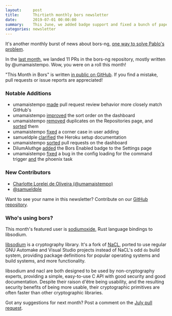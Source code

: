 ```yaml
---
layout:     post
title:      Thirtieth monthly bors newsletter
date:       2019-07-01 00:00:00
summary:    This June, we added badge support and fixed a bunch of papercut bugs
categories: newsletter
---
```


It's another monthly burst of news about bors-ng, [one way to solve Pablo's problem](https://pyfound.blogspot.com/2019/06/python-language-summit-lightning-talks-part-2.html).

In the [last month](https://github.com/bors-ng/bors-ng/pulls?utf8=%E2%9C%93&q=is%3Apr%20is%3Amerged%20closed%3A2019-06-04..2019-06-30),
we landed 11 PRs in the bors-ng repository, mostly written by @umamaistempo. Wow, you were on a roll this month!

"This Month in Bors" is written [in public on GitHub][GitHub for TMiB].
If you find a mistake, pull requests or issue reports are appreciated!

[GitHub for TMiB]: https://github.com/bors-ng/bors-ng.github.io


### Notable Additions

* umamaistempo [made](https://github.com/bors-ng/bors-ng/pull/656) pull request review behavior more closely match GitHub's
* umamaistempo [improved](https://github.com/bors-ng/bors-ng/pull/658) the sort order on the dashboard
* umamaistempo [removed](https://github.com/bors-ng/bors-ng/pull/659) duplicates on the Repositories page, and [sorted](https://github.com/bors-ng/bors-ng/pull/664) them
* umamaistempo [fixed](https://github.com/bors-ng/bors-ng/pull/660) a corner case in user adding
* samueldple [clarified](https://github.com/bors-ng/bors-ng/pull/662) the Heroku setup documentation
* umamaistempo [sorted](https://github.com/bors-ng/bors-ng/pull/665) pull requests on the dashboard
* DilumAluthge [added](https://github.com/bors-ng/bors-ng/pull/671) the Bors Enabled badge to the Settings page
* umamaistempo [fixed](https://github.com/bors-ng/bors-ng/pull/675) a bug in the config loading for the command trigger [and](https://github.com/bors-ng/bors-ng/pull/655) the phoenix task

### New Contributors

* [Charlotte Lorelei de Oliveira (@umamaistempo)](https://github.com/umamaistempo)
* [@samueldple](https://github.com/samueldple)

Want to see your name in this newsletter? Contribute on our [GitHub repository](https://github.com/bors-ng/bors-ng).


### Who's using bors?

This month's featured user is [sodiumoxide](https://github.com/sodiumoxide/sodiumoxide/), Rust language bindings to libsodium.

[libsodium](https://github.com/jedisct1/libsodium) is a cryptography library. It's a fork of [NaCL](http://nacl.cr.yp.to/), ported to use regular GNU Automake and Visual Studio projects instead of NaCL's odd `do` build system, providing package definitions for popular operating systems and build systems, and more functionality.

libsodium and nacl are both designed to be used by non-cryptography experts, providing a simple, easy-to-use C API with good security  and good documentation. Despite their raison d'être being usability, and the resulting security benefits of being more usable, their cryptographic primitives are often faster than other cryptographic libraries.

Got any suggestions for next month?
Post a comment on the [July pull request](https://github.com/bors-ng/bors-ng.github.io/pull/80).
